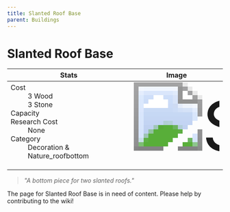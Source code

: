 ```yaml
---
title: Slanted Roof Base
parent: Buildings
---
```

# Slanted Roof Base

[//]: # (Pre-generated content)
<table><thead><tr><th>Stats</th><th>Image</th></tr></thead><tbody><tr><td><dl><dt>Cost</dt><dd>3 Wood<br>3 Stone</dd><dt>Capacity</dt><dd></dd><dt>Research Cost</dt><dd>None</dd><dt>Category</dt><dd>Decoration & Nature_roofbottom</dd></dl></td><td><style>.building-image {width: 200px;height: 200px;overflow: hidden;position: relative;}.building-image img {image-rendering: pixelated;object-fit: none;transform: scale(10);transform-origin: left top;position: absolute;left: 0;top: 0;}</style><div class="building-image"><img style="object-position: -680px -955px;" src="https://tfe2-wiki.github.io/assets/sprites.png" alt="Slanted Roof Base Back"><img style="object-position: -658px -955px;" src="https://tfe2-wiki.github.io/assets/sprites.png" alt="Slanted Roof Base"></div></td></tr></tbody></table><blockquote><i>"A bottom piece for two slanted roofs."</i></blockquote>

The page for Slanted Roof Base is in need of content. Please help by contributing to the wiki!

